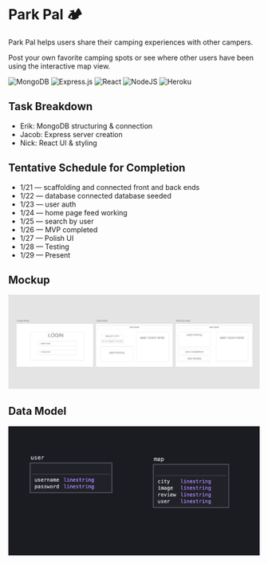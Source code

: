 # Park Pal 🏕️

Park Pal helps users share their camping experiences with other campers.

Post your own favorite camping spots or see where other users have been using the interactive map view.

<img alt="MongoDB" src ="https://img.shields.io/badge/MongoDB-%2313AA52.svg?&style=for-the-badge&logo=mongodb&logoColor=white"/> <img alt="Express.js" src="https://img.shields.io/badge/express.js%20-%23404d59.svg?&style=for-the-badge&logo=express"/> <img alt="React" src="https://img.shields.io/badge/react%20-%2320232a.svg?&style=for-the-badge&logo=react&logoColor=%2361DAFB"/> <img alt="NodeJS" src="https://img.shields.io/badge/node.js%20-%2343853D.svg?&style=for-the-badge&logo=node.js&logoColor=white"/> <img alt="Heroku" src="https://img.shields.io/badge/heroku%20-%23430098.svg?&style=for-the-badge&logo=heroku&logoColor=white"/>

## Task Breakdown

- Erik: MongoDB structuring & connection
- Jacob: Express server creation
- Nick: React UI & styling

## Tentative Schedule for Completion

- 1/21 — scaffolding and connected front and back ends
- 1/22 — database connected database seeded
- 1/23 — user auth
- 1/24 — home page feed working
- 1/25 — search by user
- 1/26 — MVP completed
- 1/27 — Polish UI
- 1/28 — Testing
- 1/29 — Present

## Mockup

![mockup](./images/mockup.png)

## Data Model

![data model](./images/dataflow.png)
